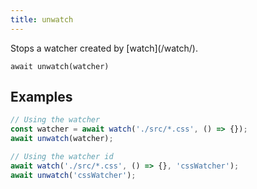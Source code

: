 ```yaml
---
title: unwatch
---
```


<div class="lead">
  Stops a watcher created by [watch](/watch/).
</div>

`await unwatch(watcher)`

## Examples

```js
// Using the watcher
const watcher = await watch('./src/*.css', () => {});
await unwatch(watcher);

// Using the watcher id
await watch('./src/*.css', () => {}, 'cssWatcher');
await unwatch('cssWatcher');
```
